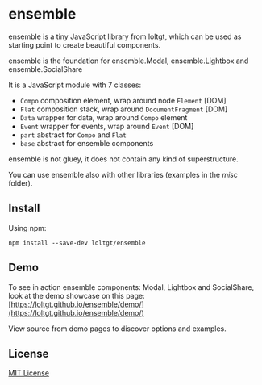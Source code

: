 # ensemble

ensemble is a tiny JavaScript library from loltgt, which can be used as starting point to create beautiful components.

ensemble is the foundation for ensemble.Modal, ensemble.Lightbox and ensemble.SocialShare

It is a JavaScript module with 7 classes:
* `Compo` composition element, wrap around node `Element` [DOM]
* `Flat` composition stack, wrap around `DocumentFragment` [DOM]
* `Data` wrapper for data, wrap around `Compo` element
* `Event` wrapper for events, wrap around `Event` [DOM]
* `part` abstract for `Compo` and `Flat`
* `base` abstract for ensemble components

ensemble is not gluey, it does not contain any kind of superstructure.

You can use ensemble also with other libraries (examples in the *misc* folder).


## Install

Using npm:
```shell
npm install --save-dev loltgt/ensemble
```

## Demo

To see in action ensemble components: Modal, Lightbox and SocialShare, look at the demo showcase on this page: [https://loltgt.github.io/ensemble/demo/](https://loltgt.github.io/ensemble/demo/)

View source from demo pages to discover options and examples.


## License

[MIT License](LICENSE)
